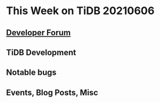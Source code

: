 # This Week on TiDB 20210606

## [Developer Forum](http://internals.tidb.io/)

## TiDB Development

## Notable bugs

## Events, Blog Posts, Misc

